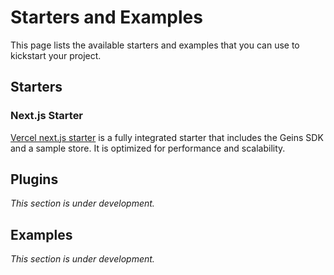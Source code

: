 # Starters and Examples

This page lists the available starters and examples that you can use to kickstart your project.

## Starters

### Next.js Starter
[Vercel next.js starter](https://github.com/geins-io/vercel-nextjs-commerce) is a fully integrated starter that includes the Geins SDK and a sample store. It is optimized for performance and scalability.

## Plugins
_This section is under development._

## Examples
_This section is under development._
